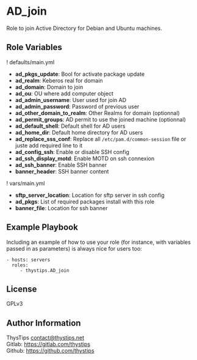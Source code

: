 AD_join
=========

Role to join Active Directory for Debian and Ubuntu machines.

Role Variables
--------------

! defaults/main.yml
* **ad_pkgs_update**: Bool for activate package update
* **ad_realm**: Keberos real for domain
* **ad_domain**: Domain to join
* **ad_ou**: OU where add computer object
* **ad_admin_username**: User used for join AD
* **ad_admin_password**: Password of previous user
* **ad_other_domain_to_realm**: Other Realms for domain (optionnal) 
* **ad_permit_groups**: AD permit to use the joined machine (optionnal) 
* **ad_default_shell**: Default shell for AD users
* **ad_home_dir**: Default home directory for AD users
* **ad_replace_sss_conf**: Replace all `/etc/pam.d/common-session` file or juste add required line to it
* **ad_config_ssh**: Enable or disable SSH config
* **ad_ssh_display_motd**: Enable MOTD on ssh connexion
* **ad_ssh_banner**: Enable SSH banner
* **banner_header**: SSH banner content

! vars/main.yml
* **sftp_server_location**: Location for sftp server in ssh config
* **ad_pkgs**: List of required packages install with this role
* **banner_file**: Location for ssh banner

Example Playbook
----------------

Including an example of how to use your role (for instance, with variables passed in as parameters) is always nice for users too:

    - hosts: servers
      roles:
         - thystips.AD_join

License
-------

GPLv3

Author Information
------------------

ThysTips <contact@thystips.net> \
Gitlab: https://gitlab.com/thystips \
Github: https://github.com/thystips
